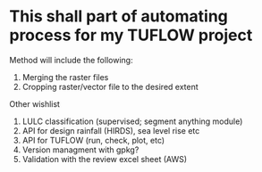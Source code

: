 # This shall part of automating process for my TUFLOW project

Method will include the following:
1. Merging the raster files
2. Cropping raster/vector file to the desired extent


Other wishlist
1. LULC classification (supervised; segment anything module)
2. API for design rainfall (HIRDS), sea level rise etc
3. API for TUFLOW (run, check, plot, etc)
4. Version managment with gpkg?
5. Validation with the review excel sheet (AWS)
